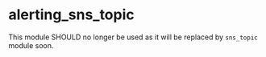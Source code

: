 # alerting\_sns\_topic

This module SHOULD no longer be used as it will be replaced by `sns_topic` module soon.

